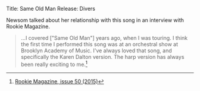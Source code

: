 Title: Same Old Man
Release: Divers

Newsom talked about her relationship with this song in an interview with Rookie Magazine.

> ...I covered ["Same Old Man"] years ago, when I was touring. I think the first time I performed this song was at an orchestral show at Brooklyn Academy of Music. I've always loved that song, and specifically the Karen Dalton version. The harp version has always been really exciting to me.[^rookie]

[^rookie]:[Rookie Magazine, issue 50 (2015)][rookie]

[rookie]: http://www.rookiemag.com/2015/10/joanna-newsom-interview/
